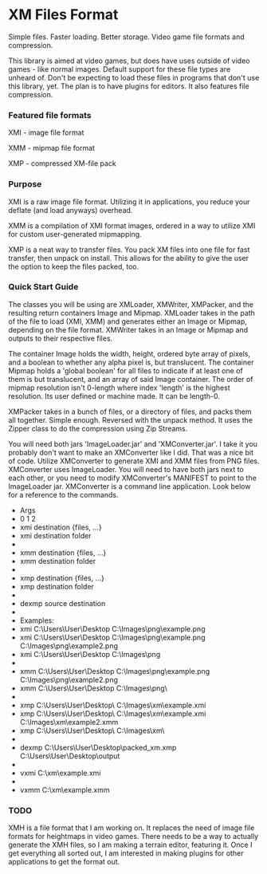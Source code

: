 # XM Files Format
Simple files. Faster loading. Better storage. Video game file formats and compression.

This library is aimed at video games, but does have uses outside of video games - like normal images. Default support for these file types are unheard of. Don't be expecting to load these files in programs that don't use this library, yet. The plan is to have plugins for editors. It also features file compression.

### Featured file formats
XMI - image file format

XMM - mipmap file format

XMP - compressed XM-file pack

### Purpose
XMI is a raw image file format. Utilizing it in applications, you reduce your deflate (and load anyways) overhead.

XMM is a compilation of XMI format images, ordered in a way to utilize XMI for custom user-generated mipmapping.

XMP is a neat way to transfer files. You pack XM files into one file for fast transfer, then unpack on install. This allows for the ability to give the user the option to keep the files packed, too.

### Quick Start Guide

The classes you will be using are XMLoader, XMWriter, XMPacker, and the resulting return containers Image and Mipmap. XMLoader takes in the path of the file to load (XMI, XMM) and generates either an Image or Mipmap, depending on the file format. XMWriter takes in an Image or Mipmap and outputs to their respective files.

The container Image holds the width, height, ordered byte array of pixels, and a boolean to whether any alpha pixel is, but translucent. The container Mipmap holds a 'global boolean' for all files to indicate if at least one of them is but translucent, and an array of said Image container. The order of mipmap resolution isn't 0-length where index 'length' is the highest resolution. Its user defined or machine made. It can be length-0.

XMPacker takes in a bunch of files, or a directory of files, and packs them all together. Simple enough. Reversed with the unpack method. It uses the Zipper class to do the compression using Zip Streams.

You will need both jars 'ImageLoader.jar' and 'XMConverter.jar'. I take it you probably don't want to make an XMConverter like I did. That was a nice bit of code. Utilize XMConverter to generate XMI and XMM files from PNG files. XMConverter uses ImageLoader. You will need to have both jars next to each other, or you need to modify XMConverter's MANIFEST to point to the ImageLoader jar. XMConverter is a command line application. Look below for a reference to the commands.

 * Args
 * 0	1			2
 * xmi destination {files, ...}
 * xmi destination folder
 * 
 * xmm destination {files, ...}
 * xmm destination folder
 * 
 * xmp destination {files, ...}
 * xmp destination folder
 * 
 * dexmp source destination
 * 
 * Examples:
 * xmi C:\Users\User\Desktop C:\Images\png\example.png
 * xmi C:\Users\User\Desktop C:\Images\png\example.png C:\Images\png\example2.png
 * xmi C:\Users\User\Desktop C:\Images\png
 * 
 * xmm C:\Users\User\Desktop C:\Images\png\example.png C:\Images\png\example2.png
 * xmm C:\Users\User\Desktop C:\Images\png\
 * 
 * xmp C:\Users\User\Desktop\ C:\Images\xm\example.xmi
 * xmp C:\Users\User\Desktop\ C:\Images\xm\example.xmi C:\Images\xm\example2.xmm
 * xmp C:\Users\User\Desktop\ C:\Images\xm\
 * 
 * dexmp C:\Users\User\Desktop\packed_xm.xmp C:\Users\User\Desktop\output
 * 
 * vxmi C:\xm\example.xmi
 * 
 * vxmm C:\xm\example.xmm

### TODO
XMH is a file format that I am working on. It replaces the need of image file formats for heightmaps in video games. There needs to be a way to actually generate the XMH files, so I am making a terrain editor, featuring it. Once I get everything all sorted out, I am interested in making plugins for other applications to get the format out.

